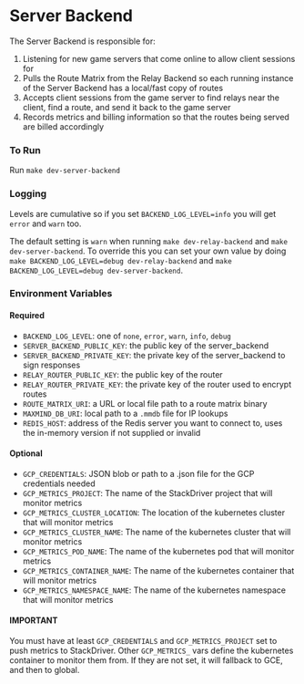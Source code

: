 # Server Backend

The Server Backend is responsible for:

1. Listening for new game servers that come online to allow client sessions for
2. Pulls the Route Matrix from the Relay Backend so each running instance of the Server Backend has a local/fast copy of routes
3. Accepts client sessions from the game server to find relays near the client, find a route, and send it back to the game server
4. Records metrics and billing information so that the routes being served are billed accordingly

### To Run

Run `make dev-server-backend`

### Logging

Levels are cumulative so if you set `BACKEND_LOG_LEVEL=info` you will get `error` and `warn` too.

The default setting is `warn` when running `make dev-relay-backend` and `make dev-server-backend`. To override this you can set your own value by doing `make BACKEND_LOG_LEVEL=debug dev-relay-backend` and `make BACKEND_LOG_LEVEL=debug dev-server-backend`.

### Environment Variables

#### Required

- `BACKEND_LOG_LEVEL`: one of `none`, `error`, `warn`, `info`, `debug`
- `SERVER_BACKEND_PUBLIC_KEY`: the public key of the server_backend
- `SERVER_BACKEND_PRIVATE_KEY`: the private key of the server_backend to sign responses
- `RELAY_ROUTER_PUBLIC_KEY`: the public key of the router
- `RELAY_ROUTER_PRIVATE_KEY`: the private key of the router used to encrypt routes
- `ROUTE_MATRIX_URI`: a URL or local file path to a route matrix binary
- `MAXMIND_DB_URI`: local path to a `.mmdb` file for IP lookups
- `REDIS_HOST`: address of the Redis server you want to connect to, uses the in-memory version if not supplied or invalid

#### Optional

- `GCP_CREDENTIALS`: JSON blob or path to a .json file for the GCP credentials needed
- `GCP_METRICS_PROJECT`: The name of the StackDriver project that will monitor metrics
- `GCP_METRICS_CLUSTER_LOCATION`: The location of the kubernetes cluster that will monitor metrics
- `GCP_METRICS_CLUSTER_NAME`: The name of the kubernetes cluster that will monitor metrics
- `GCP_METRICS_POD_NAME`: The name of the kubernetes pod that will monitor metrics
- `GCP_METRICS_CONTAINER_NAME`: The name of the kubernetes container that will monitor metrics
- `GCP_METRICS_NAMESPACE_NAME`: The name of the kubernetes namespace that will monitor metrics

#### IMPORTANT

You must have at least `GCP_CREDENTIALS` and `GCP_METRICS_PROJECT` set to push metrics to StackDriver. Other `GCP_METRICS_` vars define the kubernetes container to monitor them from. If they are not set, it will fallback to GCE, and then to global.
